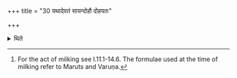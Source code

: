 +++
title = "30 यथादेवतं सायन्दोहौ दोहयतः"

+++

<details><summary>थिते</summary>

30. They cause (the milkers) to milk in the evening in accordance to the deities of the milk-mess.[^1]  

[^1]: For the act of milking see I.11.1-14.6. The formulae used at the time of milking refer to Maruts and Varuṇa.
</details>
